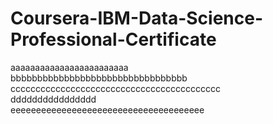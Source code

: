 # Coursera-IBM-Data-Science-Professional-Certificate
aaaaaaaaaaaaaaaaaaaaaaaa  
bbbbbbbbbbbbbbbbbbbbbbbbbbbbbbbbb  
cccccccccccccccccccccccccccccccccccccccccc  
dddddddddddddddd  
eeeeeeeeeeeeeeeeeeeeeeeeeeeeeeeeeeeeee

